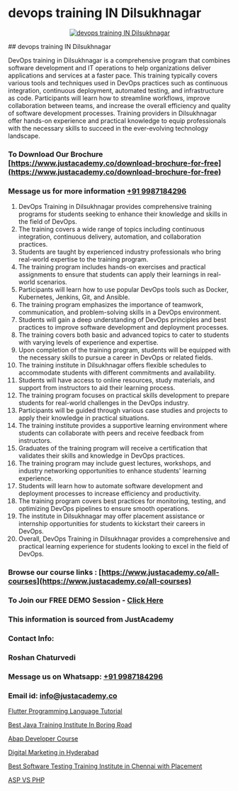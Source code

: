 # devops training IN Dilsukhnagar

<p align="center">
  <a href="https://justacademy.co/program-detail/software-testing">
    <img src="https://justacademy.co/storage2/program_images/1704700438.webp" alt="devops training IN Dilsukhnagar">
  </a>
</p>
## devops training IN Dilsukhnagar

DevOps training in Dilsukhnagar is a comprehensive program that combines software development and IT operations to help organizations deliver applications and services at a faster pace. This training typically covers various tools and techniques used in DevOps practices such as continuous integration, continuous deployment, automated testing, and infrastructure as code. Participants will learn how to streamline workflows, improve collaboration between teams, and increase the overall efficiency and quality of software development processes. Training providers in Dilsukhnagar offer hands-on experience and practical knowledge to equip professionals with the necessary skills to succeed in the ever-evolving technology landscape.
### To Download Our Brochure [https://www.justacademy.co/download-brochure-for-free](https://www.justacademy.co/download-brochure-for-free)
### Message us for more information [+91 9987184296](https://api.whatsapp.com/send?phone=919987184296)
1) DevOps Training in Dilsukhnagar provides comprehensive training programs for students seeking to enhance their knowledge and skills in the field of DevOps.
2) The training covers a wide range of topics including continuous integration, continuous delivery, automation, and collaboration practices.
3) Students are taught by experienced industry professionals who bring real-world expertise to the training program.
4) The training program includes hands-on exercises and practical assignments to ensure that students can apply their learnings in real-world scenarios.
5) Participants will learn how to use popular DevOps tools such as Docker, Kubernetes, Jenkins, Git, and Ansible.
6) The training program emphasizes the importance of teamwork, communication, and problem-solving skills in a DevOps environment.
7) Students will gain a deep understanding of DevOps principles and best practices to improve software development and deployment processes.
8) The training covers both basic and advanced topics to cater to students with varying levels of experience and expertise.
9) Upon completion of the training program, students will be equipped with the necessary skills to pursue a career in DevOps or related fields.
10) The training institute in Dilsukhnagar offers flexible schedules to accommodate students with different commitments and availability.
11) Students will have access to online resources, study materials, and support from instructors to aid their learning process.
12) The training program focuses on practical skills development to prepare students for real-world challenges in the DevOps industry.
13) Participants will be guided through various case studies and projects to apply their knowledge in practical situations.
14) The training institute provides a supportive learning environment where students can collaborate with peers and receive feedback from instructors.
15) Graduates of the training program will receive a certification that validates their skills and knowledge in DevOps practices.
16) The training program may include guest lectures, workshops, and industry networking opportunities to enhance students' learning experience.
17) Students will learn how to automate software development and deployment processes to increase efficiency and productivity.
18) The training program covers best practices for monitoring, testing, and optimizing DevOps pipelines to ensure smooth operations.
19) The institute in Dilsukhnagar may offer placement assistance or internship opportunities for students to kickstart their careers in DevOps.
20) Overall, DevOps Training in Dilsukhnagar provides a comprehensive and practical learning experience for students looking to excel in the field of DevOps.

### Browse our course links : [https://www.justacademy.co/all-courses](https://www.justacademy.co/all-courses) 
### To Join our FREE DEMO Session - [Click Here](https://www.justacademy.co/register-for-course-demo)


### This information is sourced from JustAcademy
### Contact Info:
### Roshan Chaturvedi
### Message us on Whatsapp: [+91 9987184296](https://api.whatsapp.com/send?phone=919987184296)
### Email id: [info@justacademy.co](mailto:info@justacademy.co)
                
[Flutter Programming Language Tutorial](https://www.linkedin.com/pulse/flutter-programming-language-tutorial-justacademy-delhi-4xgyc/)

[Best Java Training Institute In Boring Road](https://www.linkedin.com/pulse/best-java-training-institute-boring-road-justacademy-mumbai-lrbyc?trackingId=UTSaKUrPdYUIbZyc%2BaO%2BsQ%3D%3D&lipi=urn%3Ali%3Apage%3Ad_flagship3_showcase_admin%3B4hzOhjOyRsS4BMzXWRzbRw%3D%3D)

[Abap Developer Course](https://medium.com/@prempja40/abap-developer-course-4e43e9a179ac)

[Digital Marketing in Hyderabad](https://medium.com/@prempja40/digital-marketing-in-hyderabad-cef4c8172028)

[Best Software Testing Training Institute in Chennai with Placement](https://justacademyin.github.io/justacademy/best-software-testing-training-institute-in-chennai-with-placement)

[ASP VS PHP](https://justacademyin.github.io/justacademy/asp-vs-php)

